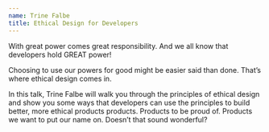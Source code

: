 ```yaml
---
name: Trine Falbe
title: Ethical Design for Developers
---
```


With great power comes great responsibility. And we all know that developers hold GREAT power! 

Choosing to use our powers for good might be easier said than done. That’s where ethical design comes in.

In this talk, Trine Falbe will walk you through the principles of ethical design and show you some ways that developers can use the principles to build better, more ethical products products. Products to be proud of. Products we want to put our name on. Doesn’t that sound wonderful?